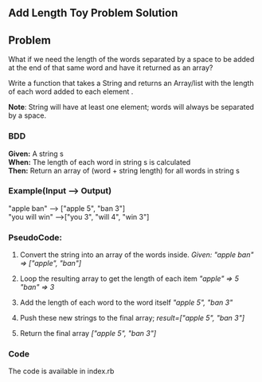 ## Add Length Toy Problem Solution

## Problem

What if we need the length of the words separated by a space to be added at the end of that same word and have it returned as an array?

Write a function that takes a String and returns an Array/list with the length of each word added to each element .

**Note**: String will have at least one element; words will always be separated by a space.


### BDD
**Given:** A string s <br> 
**When:** The length of each word in string s is calculated<br>
**Then:** Return an array of (word + string length) for all words in string s <br>

### Example(Input --> Output)
"apple ban" --> ["apple 5", "ban 3"] <br>
"you will win" -->["you 3", "will 4", "win 3"]


### PseudoCode:
1. Convert the string into an array of the words inside.
*Given: "apple ban" => ["apple", "ban"]*

2. Loop the resulting array to get the length of each item 
*"apple" => 5*
*"ban" => 3*

3. Add the length of each word to the word itself
*"apple 5", "ban 3"*

4. Push these new strings to the final array;
*result=["apple 5", "ban 3"]* 

5. Return the final array
*["apple 5", "ban 3"]*

### Code
The code is available in index.rb




